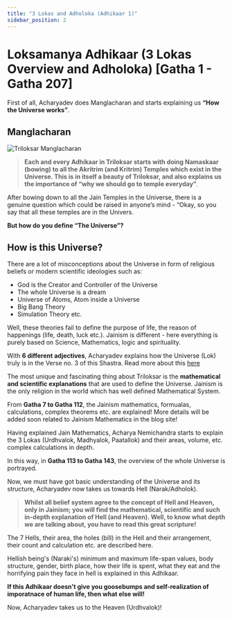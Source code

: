 ```yaml
---
title: "3 Lokas and Adholoka (Adhikaar 1)"
sidebar_position: 2
---
```


# Loksamanya Adhikaar (3 Lokas Overview and Adholoka) [Gatha 1 - Gatha 207]

First of all, Acharyadev does Manglacharan and starts explaining us **“How the Universe works”**.

## Manglacharan

![Triloksar Manglacharan](/img/triloksar.png "Triloksar Manglacharan")

> **Each and every Adhikaar in Triloksar starts with doing Namaskaar (bowing) to all the Akritrim (and Kritrim) Temples which exist in the Universe. This is in itself a beauty of Triloksar, and also explains us the importance of “why we should go to temple everyday”**.

After bowing down to all the Jain Temples in the Universe, there is a genuine question which could be raised in anyone’s mind - “Okay, so you say that all these temples are in the Univers.

**But how do you define “The Universe”?**

## How is this Universe?

There are a lot of misconceptions about the Universe in form of religious beliefs or modern scientific ideologies such as:

- God is the Creator and Controller of the Universe
- The whole Universe is a dream
- Universe of Atoms, Atom inside a Universe
- Big Bang Theory
- Simulation Theory etc.

Well, these theories fail to define the purpose of life, the reason of happenings (life, death, luck etc.). Jainism is different - here everything is purely based on Science, Mathematics, logic and spirituality.

With **6 different adjectives**, Acharyadev explains how the Universe (Lok) truly is in the Verse no. 3 of this Shastra. Read more about this [here](/docs/Insights/How_Is_This_Universe)

The most unique and fascinating thing about Triloksar is the **mathematical and scientific explanations** that are used to define the Universe. Jainism is the only religion in the world which has well defined Mathematical System.

From **Gatha 7 to Gatha 112**, the Jainism mathematics, formualas, calculations, complex theorems etc. are explained! More details will be added soon related to Jainism Mathematics in the blog site!

Having explained Jain Mathematics, Acharya Nemichandra starts to explain the 3 Lokas (Urdhvalok, Madhyalok, Paatallok) and their areas, volume, etc. complex calculations in depth.

In this way, in **Gatha 113 to Gatha 143**, the overview of the whole Universe is portrayed.

Now, we must have got basic understanding of the Universe and its structure, Acharyadev now takes us towards Hell (Narak/Adholok).

> **Whilst all belief system agree to the concept of Hell and Heaven, only in Jainism; you will find the mathematical, scientific and such in-depth explanation of Hell (and Heaven). Well, to know what depth we are talking about, you have to read this great scripture!**

The 7 Hells, their area, the holes (bill) in the Hell and their arrangement, their count and calculation etc. are described here.

Hellish being's (Naraki's) minimum and maximum life-span values, body structure, gender, birth place, how their life is spent, what they eat and the horrifying pain they face in hell is explained in this Adhikaar.

**If this Adhikaar doesn't give you goosebumps and self-realization of imporatnace of human life, then what else will!**

Now, Acharyadev takes us to the Heaven (Urdhvalok)!

